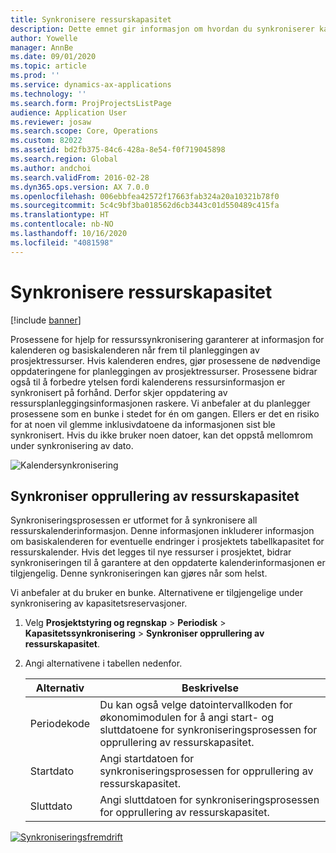 ```yaml
---
title: Synkronisere ressurskapasitet
description: Dette emnet gir informasjon om hvordan du synkroniserer kapasiteten til en ressurs på tvers av kalendere og prosjekter.
author: Yowelle
manager: AnnBe
ms.date: 09/01/2020
ms.topic: article
ms.prod: ''
ms.service: dynamics-ax-applications
ms.technology: ''
ms.search.form: ProjProjectsListPage
audience: Application User
ms.reviewer: josaw
ms.search.scope: Core, Operations
ms.custom: 82022
ms.assetid: bd2fb375-84c6-428a-8e54-f0f719045898
ms.search.region: Global
ms.author: andchoi
ms.search.validFrom: 2016-02-28
ms.dyn365.ops.version: AX 7.0.0
ms.openlocfilehash: 006ebbfea42572f17663fab324a20a10321b78f0
ms.sourcegitcommit: 5c4c9bf3ba018562d6cb3443c01d550489c415fa
ms.translationtype: HT
ms.contentlocale: nb-NO
ms.lasthandoff: 10/16/2020
ms.locfileid: "4081598"
---
```

# <a name="synchronize-resource-capacity"></a>Synkronisere ressurskapasitet

[!include [banner](../includes/banner.md)]

Prosessene for hjelp for ressurssynkronisering garanterer at informasjon for kalenderen og basiskalenderen når frem til planleggingen av prosjektressurser. Hvis kalenderen endres, gjør prosessene de nødvendige oppdateringene for planleggingen av prosjektressurser. Prosessene bidrar også til å forbedre ytelsen fordi kalenderens ressursinformasjon er synkronisert på forhånd. Derfor skjer oppdatering av ressursplanleggingsinformasjonen raskere. Vi anbefaler at du planlegger prosessene som en bunke i stedet for én om gangen. Ellers er det en risiko for at noen vil glemme inklusivdatoene da informasjonen sist ble synkronisert. Hvis du ikke bruker noen datoer, kan det oppstå mellomrom under synkronisering av dato.

![Kalendersynkronisering](./media/projectresourcing04-1024x471.jpg)

## <a name="synchronize-resource-capacity-roll-ups"></a>Synkroniser opprullering av ressurskapasitet

Synkroniseringsprosessen er utformet for å synkronisere all ressurskalenderinformasjon. Denne informasjonen inkluderer informasjon om basiskalenderen for eventuelle endringer i prosjektets tabellkapasitet for ressurskalender. Hvis det legges til nye ressurser i prosjektet, bidrar synkroniseringen til å garantere at den oppdaterte kalenderinformasjonen er tilgjengelig. Denne synkroniseringen kan gjøres når som helst.

Vi anbefaler at du bruker en bunke. Alternativene er tilgjengelige under synkronisering av kapasitetsreservasjoner.

1. Velg **Prosjektstyring og regnskap** &gt; **Periodisk** &gt; **Kapasitetssynkronisering** &gt; **Synkroniser opprullering av ressurskapasitet**.
2. Angi alternativene i tabellen nedenfor.

    | Alternativ      | Beskrivelse |
    |-------------|-------------|
    | Periodekode | Du kan også velge datointervallkoden for økonomimodulen for å angi start- og sluttdatoene for synkroniseringsprosessen for opprullering av ressurskapasitet. |
    | Startdato  | Angi startdatoen for synkroniseringsprosessen for opprullering av ressurskapasitet. |
    | Sluttdato    | Angi sluttdatoen for synkroniseringsprosessen for opprullering av ressurskapasitet. |

[![Synkroniseringsfremdrift](./media/projectresourcing09.jpg)](./media/projectresourcing09.jpg)
